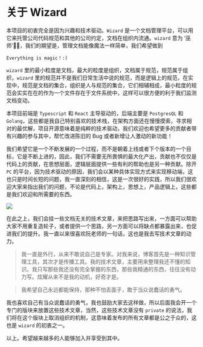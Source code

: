 # 关于 Wizard

本项目的初衷完全是因为兴趣和技术驱动。`Wizard` 是一个文档管理平台，可以用它来托管公司代码规范和其他的公司约定，文档在组织内流通。`wizard` 意为 ‘巫师’🧙‍♀️，我们的期望是，管理文档能像魔法一样简单，我们希望做到

```
Everything is magic！:)
```

`wizard` 里的最小粒度是文档，最大的粒度是组织，文档属于规范，规范属于组织，`wizard` 里的规范并不是我们日常生活中说的规范，而是逻辑上的规范，在实现中，规范是文档的集合，组织是人与规范的集合，它们相辅相成，最小粒度的规范会实实在在的作为一个文件存在于文件系统中，这样可以很方便的利于我们监测文档变动。

本项目前端是 `Typescript` 和 `React` 主导驱动的，后端主要是 `PostgresQL` 和 `Golang`，这些都是我自己特别喜欢的技术栈，在架构方面还在慢慢摸索，寻求相对的最优解，项目开源意味着是纯粹的技术驱动，我们欢迎也希望更多的贡献者带有兴趣的参与其中，帮忙改进陈旧的 Bug 或者新增让人激动的新功能！

我们希望它是一个不断发展的一个过程，而不是朝着上线或者下个版本的一个目标，它是不断上进的，因此，我们不需要无所畏惧的最大化产出，贡献也不仅仅是代码上的贡献，在思想层面，逻辑层面提供一些有利的帮助也是另一种贡献。除开 `PC` 的平台，因为技术驱动的原因，我们会以某种具体实现方式来实现移动端，这也只是时间长短的问题，我一直深刻的相信，这是一次很好的实践，所以我们很欢迎大家来指出我们的问题，不论是代码上，架构上，思想上，产品逻辑上，这些都是我们欢迎和所需要的东西。

![](https://raw.githubusercontent.com/wizaaard/wizard/master/client/src/app/assets/static/wizard-card.png)

在此之上，我们会挂一些文档无关的技术文章，来把思路写出来，一方面可以帮助大家不用重复造轮子，或者提供一个思路，另一方面可以将缺点都暴露出来，也促进我们的提升。我一直以来很喜欢阮老师的一句话，这也是我去写技术文章的动力。

> 我一直是外行，从来不敢说自己是专家。对我来说，博客首先是一种知识管理工具，其次才是传播工具。我的技术文章，主要用来整理我还不懂的知识。我只写那些我还没有完全掌握的东西，那些我精通的东西，往往没有动力写。炫耀从来不是我的动机，好奇才是。


> 我希望自己永远都能保持，那种不怕丢面子，敢于当众说蠢话的勇气。

我也喜欢自己有当众说蠢话的勇气，我也鼓励大家去这样做，所以后面我会开一个专门的版块来放置这些技术文章，当然，这些技术文章没有 `private` 的说法，我们将在这个版块上取消组织的机制，这意味着发布的所有文章都是公之于众的，这也是 `wizard` 的初衷之一。

以上。希望越来越多的人能够加入并享受到其中。


